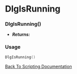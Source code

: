 # DlgIsRunning

### DlgIsRunning()
- ***Returns:*** 

### Usage

```Lua
DlgIsRunning()
```


[Back To Scripting Documentation](../README.md)
